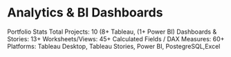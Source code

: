 # Analytics & BI Dashboards
Portfolio Stats
Total Projects: 10 (8+ Tableau, (1+ Power BI)
Dashboards & Stories: 13+
Worksheets/Views: 45+
Calculated Fields / DAX Measures: 60+
Platforms: Tableau Desktop, Tableau Stories, Power BI, PostegreSQL,Excel
